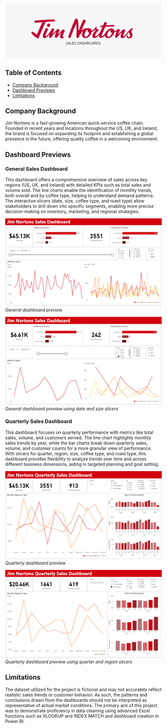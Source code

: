 ![Banner](assets/jim_nortons_banner.png)
## Table of Contents
- [Company Background](#company-background)
- [Dashboard Previews](#dashboard-previews)
- [Limitations](#limitations)

## Company Background 
Jim Nortons is a fast-growing American quick-service coffee chain. Founded in recent years and locations throughout the US, UK, and Ireland, the brand is focused on expanding its footprint and establishing a global presence in the future, offering quality coffee in a welcoming environment.
 
## Dashboard Previews
### General Sales Dashboard
This dashboard offers a comprehensive overview of sales across key regions (US, UK, and Ireland) with detailed KPIs such as total sales and volume sold. The line charts enable the identification of monthly trends, both overall and by coffee type, helping to understand demand patterns. The interactive slicers (date, size, coffee type, and roast type) allow stakeholders to drill down into specific segments, enabling more precise decision-making on inventory, marketing, and regional strategies.

![general-dash-1](assets/general_dash_1.png)
*General dashboard preview*

![general-dash-2](assets/general_dash_2.png)
*General dashboard preview using date and size slicers*

### Quarterly Sales Dashboard
This dashboard focuses on quarterly performance with metrics like total sales, volume, and customers served. The line chart highlights monthly sales trends by year, while the bar charts break down quarterly sales, volume, and customer counts for a more granular view of performance. With slicers for quarter, region, size, coffee type, and roast type, this dashboard provides flexibility to analyze trends over time and across different business dimensions, aiding in targeted planning and goal setting.

![qtr-dash-1](assets/qtr_dash_1.png)
*Quarterly dashboard preview*

![qtr-dash-2](assets/qtr_dash_2.png)
*Quarterly dashboard preview using quarter and region slicers*

## Limitations
The dataset utilized for the project is fictional and may not accurately reflect realistic sales trends or customer behavior. As such, the patterns and conclusions drawn from the dashboards should not be interpreted as representative of actual market conditions. The primary aim of this project was to demonstrate proficiency in data cleaning using advanced Excel functions such as XLOOKUP and INDEX MATCH and dashboard creation in Power BI.

